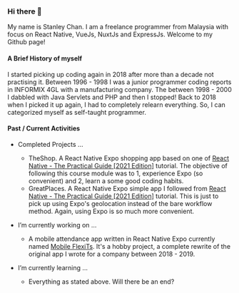 ### Hi there 👋

My name is Stanley Chan. I am a freelance programmer from Malaysia with focus on React Native, VueJs, NuxtJs and ExpressJs. Welcome to my Github page!

#### A Brief History of myself
I started picking up coding again in 2018 after more than a decade not practising it. Between 1996 - 1998 I was a junior programmer coding reports in INFORMIX 4GL with a manufacturing company. The between 1998 - 2000 I dabbled with Java Servlets and PHP and then I stopped! Back to 2018 when I picked it up again, I had to completely relearn everything. So, I can categorized myself as self-taught programmer.

<!--
**nahcnats/nahcnats** is a ✨ _special_ ✨ repository because its `README.md` (this file) appears on your GitHub profile.

Here are some ideas to get you started:

- 🔭 I’m currently working on ...
- 🌱 I’m currently learning ...
- 👯 I’m looking to collaborate on ...
- 🤔 I’m looking for help with ...
- 💬 Ask me about ...
- 📫 How to reach me: ...
- 😄 Pronouns: ...
- ⚡ Fun fact: ...
-->
#### Past / Current Activities
- Completed Projects ...
  - TheShop. A React Native Expo shopping app based on one of [React Native - The Practical Guide [2021 Edition]](https://www.udemy.com/share/101WauB0QcclpUTXw=/) tutorial. The objective of following this course module was to 1, experience Expo (so convenient) and 2, learn a some good coding habits.
  - GreatPlaces. A React Native Expo simple app I followed from [React Native - The Practical Guide [2021 Edition]](https://www.udemy.com/share/101WauB0QcclpUTXw=/) tutorial. This is just to pick up using Expo's geolocation instead of the bare workflow method. Again, using Expo is so much more convenient.
  
- I’m currently working on ...
  - A mobile attendance app written in React Native Expo currently named [Mobile FlexiTs](https://github.com/nahcnats/mobile-flexits). It's a hobby project, a complete rewrite of the original app I wrote for a company between 2018 - 2019.
  
- I’m currently learning ...
  - Everything as stated above. Will there be an end?
